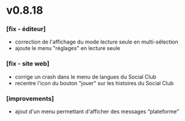 # v0.8.18

### [fix - éditeur]
+ correction de l'affichage du mode lecture seule en multi-sélection
+ ajoute le menu "réglages" en lecture seule

### [fix - site web]
+ corrige un crash dans le menu de langues du Social Club
+ recentre l'icon du bouton "jouer" sur les histoires du Social Club

### [improvements]
+ ajout d'un menu permettant d'afficher des messages “plateforme”
